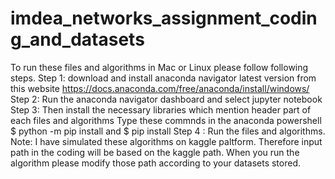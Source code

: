 # imdea_networks_assignment_coding_and_datasets

To run these files and algorithms in Mac or Linux please follow following steps.
Step 1: download and install anaconda navigator latest version from this website https://docs.anaconda.com/free/anaconda/install/windows/ 
Step 2: Run the anaconda navigator dashboard and select jupyter notebook
Step 3: Then install the necessary libraries which mention header part of each files and algorithms
Type these commnds in the anaconda powershell
$ python -m pip install <package> and 
$ pip install <package>
Step 4 : Run the files and algorithms.
Note: I have simulated these algorithms on kaggle paltform. Therefore input path in the coding will be based on the kaggle path. When you run the algorithm please modify those path according to your datasets stored.
